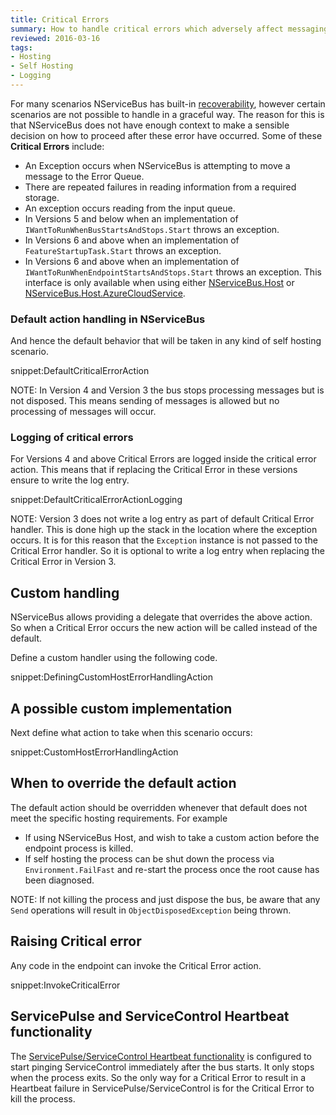 ```yaml
---
title: Critical Errors
summary: How to handle critical errors which adversely affect messaging in an endpoint.
reviewed: 2016-03-16
tags:
- Hosting
- Self Hosting
- Logging
---
```


For many scenarios NServiceBus has built-in [recoverability](/nservicebus/recoverability/), however certain scenarios are not possible to handle in a graceful way. The reason for this is that NServiceBus does not have enough context to make a sensible decision on how to proceed after these error have occurred. Some of these **Critical Errors** include:

 * An Exception occurs when NServiceBus is attempting to move a message to the Error Queue.
 * There are repeated failures in reading information from a required storage.
 * An exception occurs reading from the input queue.
 * In Versions 5 and below when an implementation of `IWantToRunWhenBusStartsAndStops.Start` throws an exception.
 * In Versions 6 and above when an implementation of `FeatureStartupTask.Start` throws an exception.
 * In Versions 6 and above when an implementation of `IWantToRunWhenEndpointStartsAndStops.Start` throws an exception. This interface is only available when using either [NServiceBus.Host](nservicebus-host) or [NServiceBus.Host.AzureCloudService](/nservicebus/hosting/cloud-services-host/).


### Default action handling in NServiceBus

And hence the default behavior that will be taken in any kind of self hosting scenario.

snippet:DefaultCriticalErrorAction

NOTE: In Version 4 and Version 3 the bus stops processing messages but is not disposed. This means sending of messages is allowed but no processing of messages will occur.


### Logging of critical errors

For Versions 4 and above Critical Errors are logged inside the critical error action. This means that if replacing the Critical Error in these versions ensure to write the log entry.

snippet:DefaultCriticalErrorActionLogging

NOTE: Version 3 does not write a log entry as part of default Critical Error handler. This is done high up the stack in the location where the exception occurs. It is for this reason that the `Exception` instance is not passed to the Critical Error handler. So it is optional to write a log entry when replacing the Critical Error in Version 3.


## Custom handling

NServiceBus allows providing a delegate that overrides the above action. So when a Critical Error occurs the new action will be called instead of the default.

Define a custom handler using the following code.

snippet:DefiningCustomHostErrorHandlingAction


## A possible custom implementation

Next define what action to take when this scenario occurs:

snippet:CustomHostErrorHandlingAction


## When to override the default action

The default action should be overridden whenever that default does not meet the specific hosting requirements. For example

 * If using NServiceBus Host, and wish to take a custom action before the endpoint process is killed.
 * If self hosting the process can be shut down the process via `Environment.FailFast` and re-start the process once the root cause has been diagnosed.

NOTE: If not killing the process and just dispose the bus, be aware that any `Send` operations will result in `ObjectDisposedException` being thrown.


## Raising Critical error

Any code in the endpoint can invoke the Critical Error action.

snippet:InvokeCriticalError


## ServicePulse and ServiceControl Heartbeat functionality

The [ServicePulse/ServiceControl Heartbeat functionality](/servicepulse/intro-endpoints-heartbeats.md) is configured to start pinging ServiceControl immediately after the bus starts. It only stops when the process exits. So the only way for a Critical Error to result in a Heartbeat failure in ServicePulse/ServiceControl is for the Critical Error to kill the process.
